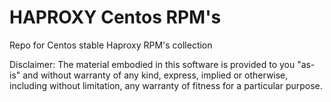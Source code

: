 # HAPROXY Centos RPM's
Repo for Centos stable Haproxy RPM's collection

Disclaimer:
The material embodied in this software is provided to you "as-is" and without warranty of any kind, express, implied or otherwise, including without limitation, any warranty of fitness for a particular purpose.

